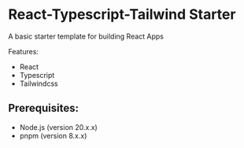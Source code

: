 # React-Typescript-Tailwind Starter

A basic starter template for building React Apps

Features:

- React
- Typescript
- Tailwindcss

## Prerequisites:

- Node.js (version 20.x.x)
- pnpm (version 8.x.x)
